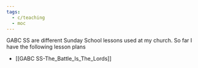 ```yaml
---
tags:
  - c/teaching
  - moc
---
```

GABC SS are different Sunday School lessons used at my church. So far I have the following lesson plans
- [[GABC SS-The_Battle_Is_The_Lords]]
